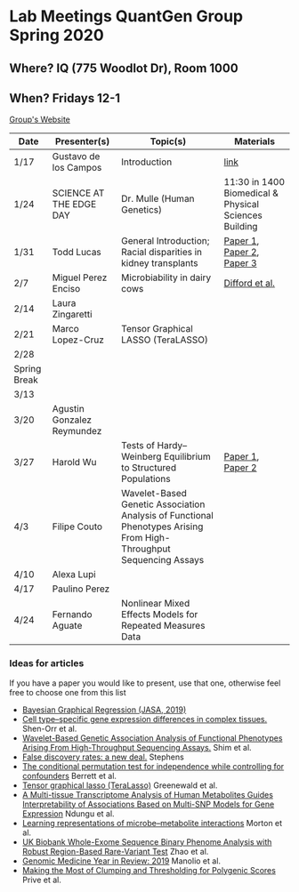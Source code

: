 # Lab Meetings QuantGen Group Spring 2020

## Where? IQ (775 Woodlot Dr), Room 1000

## When? Fridays 12-1

[Group's Website](http://quantgen.github.io/)

| Date           | Presenter(s)     |  Topic(s)        |  Materials    |
| -------------  | ---------------- | ---------------- | ------------- |
| 1/17 | Gustavo de los Campos | Introduction |  [link](https://www.nature.com/articles/nmeth.1439#Sec2) |
| 1/24 | SCIENCE AT THE EDGE DAY | Dr. Mulle (Human Genetics) | 11:30 in 1400 Biomedical & Physical Sciences Building |
| 1/31 | Todd Lucas | General Introduction; Racial disparities in kidney transplants | [Paper 1](http://europepmc.org/article/MED/26952001#free-full-text), [Paper 2](https://reader.elsevier.com/reader/sd/pii/S0955470X02800040?token=F35CD9DC0DBAED12AC0AACD40C8F63DD7F7CAD97B07B65F83D12676984DF1B779CA8EB951FD5A6D072765E78332E8D47), [Paper 3](https://onlinelibrary-wiley-com.proxy2.cl.msu.edu/doi/pdfdirect/10.1111/ajt.15526) |
| 2/7 | Miguel Perez Enciso | Microbiability in dairy cows | [Difford et al.](https://journals.plos.org/plosgenetics/article?id=10.1371/journal.pgen.1007580) |
| 2/14 | Laura Zingaretti |  |  |
| 2/21 | Marco Lopez-Cruz | Tensor Graphical LASSO (TeraLASSO) |  |
| 2/28 |  |  |  |
| Spring Break |
| 3/13 |  |  |  |
| 3/20 | Agustin Gonzalez Reymundez |  |  |
| 3/27 | Harold Wu | Tests of Hardy–Weinberg Equilibrium to Structured Populations | [Paper 1](https://onlinelibrary.wiley.com/doi/full/10.1002/gepi.20617), [Paper 2](https://www.genetics.org/content/213/3/759) |
| 4/3 |  Filipe Couto| Wavelet-Based Genetic Association Analysis of Functional Phenotypes Arising From High-Throughput Sequencing Assays |  |
| 4/10 | Alexa Lupi |  |  |
| 4/17 | Paulino Perez |  |  |
| 4/24 | Fernando Aguate | Nonlinear Mixed Effects Models for Repeated Measures Data |  |


### Ideas for articles

If you have a paper you would like to present, use that one, otherwise feel free to choose one from this list
* [Bayesian Graphical Regression (JASA, 2019)](https://amstat.tandfonline.com/doi/full/10.1080/01621459.2017.1389739#.XjBHKRdJlUM)
* [Cell type–specific gene expression differences in complex tissues.](https://www.nature.com/articles/nmeth.1439#Sec2) Shen-Orr et al.
* [Wavelet-Based Genetic Association Analysis of Functional Phenotypes Arising From High-Throughput Sequencing Assays.](https://www.ncbi.nlm.nih.gov/pmc/articles/PMC5795621/) Shim et al.
* [False discovery rates: a new deal.](https://academic.oup.com/biostatistics/article/18/2/275/2557030) Stephens
* [The conditional permutation test for independence while controlling for confounders](https://rss.onlinelibrary.wiley.com/doi/10.1111/rssb.12340) Berrett et al.
* [Tensor graphical lasso (TeraLasso)](https://rss.onlinelibrary.wiley.com/doi/10.1111/rssb.12339) Greenewald et al.
* [A Multi-tissue Transcriptome Analysis of Human Metabolites Guides Interpretability of Associations Based on Multi-SNP Models for Gene Expression](https://www.cell.com/ajhg/fulltext/S0002-9297(20)30003-3) Ndungu et al.
* [Learning representations of microbe–metabolite interactions](https://www.nature.com/articles/s41592-019-0616-3) Morton et al.
* [UK Biobank Whole-Exome Sequence Binary Phenome Analysis with Robust Region-Based Rare-Variant Test](https://www.cell.com/ajhg/fulltext/S0002-9297(19)30433-1) Zhao et al.
* [Genomic Medicine Year in Review: 2019](https://www.cell.com/ajhg/fulltext/S0002-9297(19)30427-6) Manolio et al.
* [Making the Most of Clumping and Thresholding for Polygenic Scores](https://www.cell.com/ajhg/fulltext/S0002-9297(19)30422-7) Prive et al.

